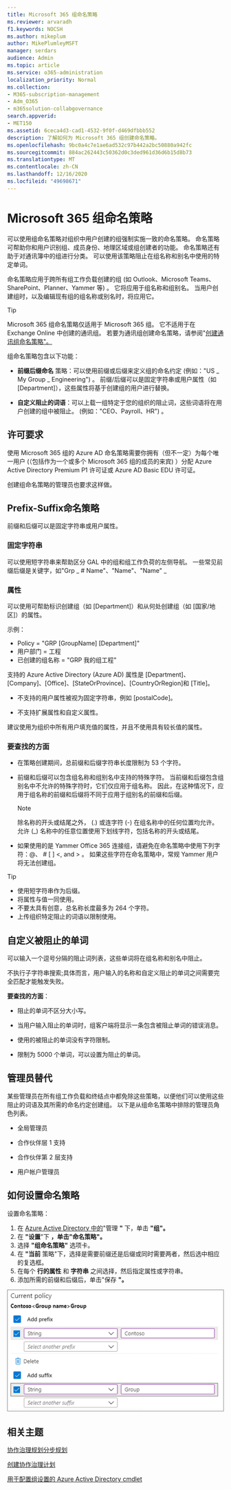 ```yaml
---
title: Microsoft 365 组命名策略
ms.reviewer: arvaradh
f1.keywords: NOCSH
ms.author: mikeplum
author: MikePlumleyMSFT
manager: serdars
audience: Admin
ms.topic: article
ms.service: o365-administration
localization_priority: Normal
ms.collection:
- M365-subscription-management
- Adm_O365
- m365solution-collabgovernance
search.appverid:
- MET150
ms.assetid: 6ceca4d3-cad1-4532-9f0f-d469dfbbb552
description: 了解如何为 Microsoft 365 组创建命名策略。
ms.openlocfilehash: 9bc0a4c7e1ae6ad532c97b442a2bc50880a942fc
ms.sourcegitcommit: 884ac262443c50362d0c3ded961d36d6b15d8b73
ms.translationtype: MT
ms.contentlocale: zh-CN
ms.lasthandoff: 12/16/2020
ms.locfileid: "49698671"
---
```

# <a name="microsoft-365-groups-naming-policy"></a>Microsoft 365 组命名策略

可以使用组命名策略对组织中用户创建的组强制实施一致的命名策略。 命名策略可帮助你和用户识别组、成员身份、地理区域或组创建者的功能。 命名策略还有助于对通讯簿中的组进行分类。 可以使用该策略阻止在组名称和别名中使用的特定单词。

命名策略应用于跨所有组工作负载创建的组 (如 Outlook、Microsoft Teams、SharePoint、Planner、Yammer 等) 。 它将应用于组名称和组别名。 当用户创建组时，以及编辑现有组的组名称或别名时，将应用它。

> [!TIP]
> Microsoft 365 组命名策略仅适用于 Microsoft 365 组。 它不适用于在 Exchange Online 中创建的通讯组。 若要为通讯组创建命名策略，请参阅"[创建通讯组命名策略"。](https://docs.microsoft.com/exchange/recipients-in-exchange-online/manage-distribution-groups/create-group-naming-policy)

组命名策略包含以下功能：

- **前缀后缀命名** 策略：可以使用前缀或后缀来定义组的命名约定 (例如："US \_ My Group \_ Engineering") 。 前缀/后缀可以是固定字符串或用户属性（如 [Department]），这些属性将基于创建组的用户进行替换。

- **自定义阻止的词语**：可以上载一组特定于您的组织的阻止词，这些词语将在用户创建的组中被阻止。  (例如："CEO、Payroll、HR") 。

## <a name="licensing-requirements"></a>许可要求

使用 Microsoft 365 组的 Azure AD 命名策略需要你拥有（但不一定）为每个唯一用户 (（包括作为一个或多个 Microsoft 365 组的成员的来宾) ）分配 Azure Active Directory Premium P1 许可证或 Azure AD Basic EDU 许可证。

创建组命名策略的管理员也要求这样做。

## <a name="prefix-suffix-naming-policy"></a>Prefix-Suffix命名策略

前缀和后缀可以是固定字符串或用户属性。

### <a name="fixed-strings"></a>固定字符串

可以使用短字符串来帮助区分 GAL 中的组和组工作负荷的左侧导航。 一些常见前缀后缀是关键字，如"Grp \_ \# Name"、"Name"、"Name" \_

### <a name="attributes"></a>属性

可以使用可帮助标识创建组（如 [Department]）和从何处创建组（如 [国家/地区]）的属性。

示例：

- Policy = "GRP [GroupName] [Department]"
- 用户部门 = 工程
- 已创建的组名称 = "GRP 我的组工程"

支持的 Azure Active Directory (Azure AD) 属性是 [Department]、[Company]、[Office]、[StateOrProvince]、[CountryOrRegion]和 [Title]。

- 不支持的用户属性被视为固定字符串，例如 [postalCode]。

- 不支持扩展属性和自定义属性。

建议使用为组织中所有用户填充值的属性，并且不使用具有较长值的属性。

### <a name="things-to-look-out-for"></a>要查找的方面

- 在策略创建期间，总前缀和后缀字符串长度限制为 53 个字符。

- 前缀和后缀可以包含组名称和组别名中支持的特殊字符。 当前缀和后缀包含组别名中不允许的特殊字符时，它们仅应用于组名称。 因此，在这种情况下，应用于组名称的前缀和后缀将不同于应用于组别名的前缀和后缀。

  > [!NOTE]
  > 除名称的开头或结尾之外， (.) 或连字符 (-) 在组名称中的任何位置均允许。 允许 (_) 名称中的任意位置使用下划线字符，包括名称的开头或结尾。

- 如果使用的是 Yammer Office 365 连接组，请避免在命名策略中使用下列字符：@、 \# \[ \] \<, and \> 。 如果这些字符在命名策略中，常规 Yammer 用户将无法创建组。

> [!Tip]
> - 使用短字符串作为后缀。
> - 将属性与值一同使用。
> - 不要太具有创意，总名称长度最多为 264 个字符。
> - 上传组织特定阻止的词语以限制使用。

## <a name="custom-blocked-words"></a>自定义被阻止的单词

可以输入一个逗号分隔的阻止词列表，这些单词将在组名称和别名中阻止。

不执行子字符串搜索;具体而言，用户输入的名称和自定义阻止的单词之间需要完全匹配才能触发失败。

**要查找的方面**：

- 阻止的单词不区分大小写。

- 当用户输入阻止的单词时，组客户端将显示一条包含被阻止单词的错误消息。

- 使用的被阻止的单词没有字符限制。

- 限制为 5000 个单词，可以设置为阻止的单词。

## <a name="admin-override"></a>管理员替代

某些管理员在所有组工作负载和终结点中都免除这些策略，以便他们可以使用这些阻止的词语及其所需的命名约定创建组。 以下是从组命名策略中排除的管理员角色列表。

- 全局管理员

- 合作伙伴层 1 支持

- 合作伙伴第 2 层支持

- 用户帐户管理员

## <a name="how-to-set-up-the-naming-policy"></a>如何设置命名策略

设置命名策略：

1. 在 [Azure Active Directory 中的](https://aad.portal.azure.com)"管理 **"** 下，单击 **"组"。**
2. 在 **"设置**"下 **，单击"命名策略"。**
3. 选择 **"组命名策略"** 选项卡。
4. 在 **"当前** 策略"下，选择是需要前缀还是后缀或同时需要两者，然后选中相应的复选框。
5. 在每个 **行的属性** 和 **字符串** 之间选择，然后指定属性或字符串。
6. 添加所需的前缀和后缀后，单击"保存 **"。**

![Azure Active Directory 中组命名策略设置的屏幕截图](../media/groups-naming-policy-azure.png)

## <a name="related-topics"></a>相关主题

[协作治理规划分步规划](collaboration-governance-overview.md#collaboration-governance-planning-step-by-step)

[创建协作治理计划](collaboration-governance-first.md)

[用于配置组设置的 Azure Active Directory cmdlet](https://go.microsoft.com/fwlink/?linkid=868341)
